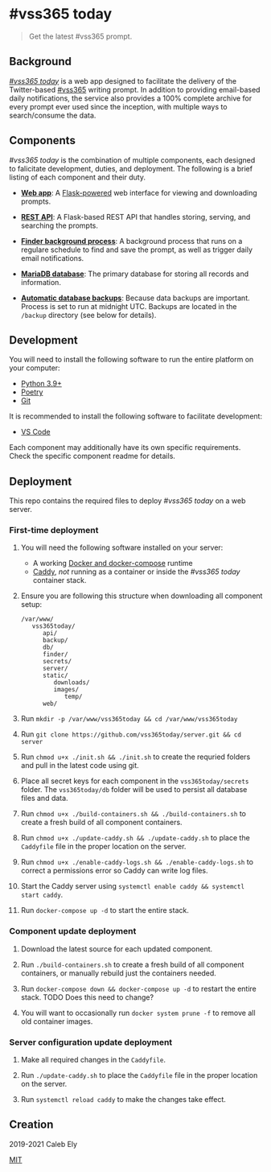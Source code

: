 # #vss365 today

> Get the latest #vss365 prompt.

## Background

[_#vss365 today_](https://vss365today.com) is a web app designed to facilitate
the delivery of the Twitter-based [#vss365](https://twitter.com/vss365official)
writing prompt. In addition to providing email-based daily notifications,
the service also provides a 100% complete archive for every prompt ever used
since the inception, with multiple ways to search/consume the data.

## Components

_#vss365 today_ is the combination of multiple components, each designed to falicitate
development, duties, and deployment. The following is a brief listing of each
component and their duty.

- **[Web app](https://github.com/le717/vss365today-web)**: A
[Flask-powered](https://flask.palletsprojects.com/en/1.1.x/) web interface for viewing
and downloading prompts.

- **[REST API](https://github.com/le717/vss365today-api)**: A Flask-based REST API that handles
storing, serving, and searching the prompts.

- **[Finder background process](https://github.com/le717/vss365today-finder)**: A background process
that runs on a regulare schedule to find and save the prompt, as well as
trigger daily email notifications.

- **[MariaDB database](https://hub.docker.com/_/mariadb)**:
The primary database for storing all records and information.

- **[Automatic database backups](https://hub.docker.com/r/databack/mysql-backup)**:
Because data backups are important. Process is set to run at midnight UTC.
Backups are located in the `/backup` directory (see below for details).

## Development

You will need to install the following software to run the entire platform on
your computer:

- [Python 3.9+](https://www.python.org/)
- [Poetry](https://python-poetry.org/)
- [Git](https://git-scm.com/)

It is recommended to install the following software to facilitate development:

- [VS Code](https://code.visualstudio.com/)

Each component may additionally have its own specific requirements.
Check the specific component readme for details.

## Deployment

This repo contains the required files to deploy _#vss365 today_ on a web server.

### First-time deployment

1. You will need the following software installed on your server:

   - A working [Docker and docker-compose](https://www.docker.com/) runtime
   - [Caddy](https://caddyserver.com/), _not_ running as a container or
   inside the _#vss365 today_  container stack.

1. Ensure you are following this structure when downloading all component setup:

   ```
   /var/www/
      vss365today/
         api/
         backup/
         db/
         finder/
         secrets/
         server/
         static/
            downloads/
            images/
               temp/
         web/
   ```

1. Run `mkdir -p /var/www/vss365today && cd /var/www/vss365today`

1. Run `git clone https://github.com/vss365today/server.git && cd server`

1. Run `chmod u+x ./init.sh && ./init.sh` to create the requried folders and pull in the latest code using git.

1. Place all secret keys for each component in the `vss365today/secrets` folder.
The `vss365today/db` folder will be used to persist all database files and data.

1. Run `chmod u+x ./build-containers.sh && ./build-containers.sh` to create a fresh build of all component
containers.

1. Run `chmod u+x ./update-caddy.sh && ./update-caddy.sh` to place the `Caddyfile` file in the proper
location on the server.

1. Run `chmod u+x ./enable-caddy-logs.sh && ./enable-caddy-logs.sh` to correct a permissions error so Caddy can write log files.

1. Start the Caddy server using `systemctl enable caddy && systemctl start caddy`.

1. Run `docker-compose up -d` to start the entire stack.

### Component update deployment

1. Download the latest source for each updated component.

1. Run `./build-containers.sh` to create a fresh build of all
component containers, or manually rebuild just the containers needed.

1. Run `docker-compose down && docker-compose up -d` to restart the entire stack.
TODO Does this need to change?

1. You will want to occasionally run `docker system prune -f` to remove all old container images.

### Server configuration update deployment

1. Make all required changes in the `Caddyfile`.

1. Run `./update-caddy.sh` to place the `Caddyfile` file in the proper
location on the server.

1. Run `systemctl reload caddy` to make the changes take effect.

## Creation

2019-2021 Caleb Ely

[MIT](LICENSE)
